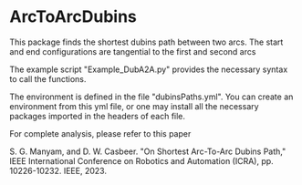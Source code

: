 # ArcToArcDubins
This package finds the shortest dubins path between two arcs.
The start and end configurations are tangential to the first and second arcs

The example script "Example_DubA2A.py" provides the necessary syntax to call the functions.

The environment is defined in the file "dubinsPaths.yml". 
You can create an environment from this yml file, or one may install all the necessary packages imported in the headers of each file.

For complete analysis, please refer to this paper 

S. G. Manyam, and D. W. Casbeer. "On Shortest Arc-To-Arc Dubins Path," IEEE International Conference on Robotics and Automation (ICRA), pp. 10226-10232. IEEE, 2023.
